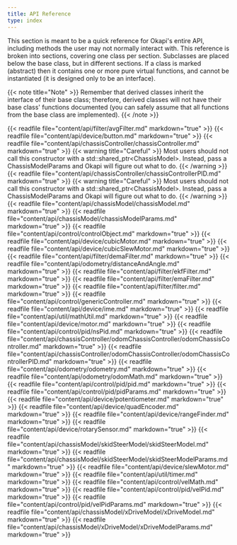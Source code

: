 ```yaml
---
title: API Reference
type: index
---
```


This section is meant to be a quick reference for Okapi's entire API, including methods the user may not normally interact with. This reference is broken into sections, covering one class per section. Subclasses are placed below the base class, but in different sections. If a class is marked (abstract) then it contains one or more pure virtual functions, and cannot be instantiated (it is designed only to be an interface).

{{< note title="Note" >}}
Remember that derived classes inherit the interface of their base class; therefore, derived classes will not have their base class' functions documented (you can safely assume that all functions from the base class are implemented).
{{< /note >}}

{{< readfile file="content/api/filter/avgFilter.md" markdown="true" >}}
{{< readfile file="content/api/device/button.md" markdown="true" >}}
{{< readfile file="content/api/chassisController/chassisController.md" markdown="true" >}}
{{< warning title="Careful" >}}
Most users should not call this constructor with a std::shared_ptr&lt;ChassisModel&gt;. Instead, pass a ChassisModelParams and Okapi will figure out what to do.
{{< /warning >}}
{{< readfile file="content/api/chassisController/chassisControllerPID.md" markdown="true" >}}
{{< warning title="Careful" >}}
Most users should not call this constructor with a std::shared_ptr&lt;ChassisModel&gt;. Instead, pass a ChassisModelParams and Okapi will figure out what to do.
{{< /warning >}}
{{< readfile file="content/api/chassisModel/chassisModel.md" markdown="true" >}}
{{< readfile file="content/api/chassisModel/chassisModelParams.md" markdown="true" >}}
{{< readfile file="content/api/control/controlObject.md" markdown="true" >}}
{{< readfile file="content/api/device/cubicMotor.md" markdown="true" >}}
{{< readfile file="content/api/device/cubicSlewMotor.md" markdown="true" >}}
{{< readfile file="content/api/filter/demaFilter.md" markdown="true" >}}
{{< readfile file="content/api/odometry/distanceAndAngle.md" markdown="true" >}}
{{< readfile file="content/api/filter/ekfFilter.md" markdown="true" >}}
{{< readfile file="content/api/filter/emaFilter.md" markdown="true" >}}
{{< readfile file="content/api/filter/filter.md" markdown="true" >}}
{{< readfile file="content/api/control/genericController.md" markdown="true" >}}
{{< readfile file="content/api/device/ime.md" markdown="true" >}}
{{< readfile file="content/api/util/mathUtil.md" markdown="true" >}}
{{< readfile file="content/api/device/motor.md" markdown="true" >}}
{{< readfile file="content/api/control/pid/nsPid.md" markdown="true" >}}
{{< readfile file="content/api/chassisController/odomChassisController/odomChassisController.md" markdown="true" >}}
{{< readfile file="content/api/chassisController/odomChassisController/odomChassisControllerPID.md" markdown="true" >}}
{{< readfile file="content/api/odometry/odometry.md" markdown="true" >}}
{{< readfile file="content/api/odometry/odomMath.md" markdown="true" >}}
{{< readfile file="content/api/control/pid/pid.md" markdown="true" >}}
{{< readfile file="content/api/control/pid/pidParams.md" markdown="true" >}}
{{< readfile file="content/api/device/potentiometer.md" markdown="true" >}}
{{< readfile file="content/api/device/quadEncoder.md" markdown="true" >}}
{{< readfile file="content/api/device/rangeFinder.md" markdown="true" >}}
{{< readfile file="content/api/device/rotarySensor.md" markdown="true" >}}
{{< readfile file="content/api/chassisModel/skidSteerModel/skidSteerModel.md" markdown="true" >}}
{{< readfile file="content/api/chassisModel/skidSteerModel/skidSteerModelParams.md" markdown="true" >}}
{{< readfile file="content/api/device/slewMotor.md" markdown="true" >}}
{{< readfile file="content/api/util/timer.md" markdown="true" >}}
{{< readfile file="content/api/control/velMath.md" markdown="true" >}}
{{< readfile file="content/api/control/pid/velPid.md" markdown="true" >}}
{{< readfile file="content/api/control/pid/velPidParams.md" markdown="true" >}}
{{< readfile file="content/api/chassisModel/xDriveModel/xDriveModel.md" markdown="true" >}}
{{< readfile file="content/api/chassisModel/xDriveModel/xDriveModelParams.md" markdown="true" >}}
